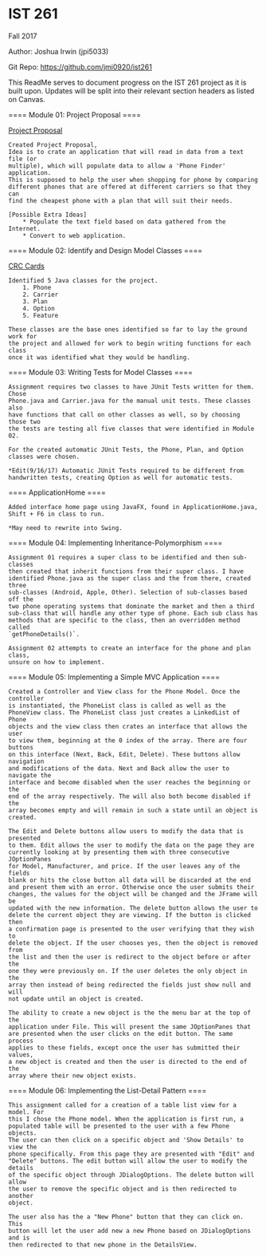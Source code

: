 # IST 261

Fall 2017

Author: Joshua Irwin (jpi5033)

Git Repo: https://github.com/jmi0920/ist261

This ReadMe serves to document progress on the IST 261 project as it is built upon.
Updates will be split into their relevant section headers as listed on Canvas.

==== Module 01: Project Proposal ====

[Project Proposal](https://drive.google.com/file/d/0B66X1gId2oGROXlfSXYzRkhuTkE/view?usp=sharing)

    Created Project Proposal,
    Idea is to crate an application that will read in data from a text file (or
    multiple), which will populate data to allow a 'Phone Finder' application.
    This is supposed to help the user when shopping for phone by comparing 
    different phones that are offered at different carriers so that they can 
    find the cheapest phone with a plan that will suit their needs.

    [Possible Extra Ideas]
        * Populate the text field based on data gathered from the Internet.
        * Convert to web application.

====  Module 02: Identify and Design Model Classes ====

[CRC Cards](https://drive.google.com/file/d/0B66X1gId2oGROVlvV0hTb2IxUEk/view?usp=sharing)

    Identified 5 Java classes for the project.
        1. Phone
        2. Carrier
        3. Plan
        4. Option
        5. Feature

    These classes are the base ones identified so far to lay the ground work for
    the project and allowed for work to begin writing functions for each class
    once it was identified what they would be handling.

====  Module 03: Writing Tests for Model Classes ====

    Assignment requires two classes to have JUnit Tests written for them. Chose 
    Phone.java and Carrier.java for the manual unit tests. These classes also 
    have functions that call on other classes as well, so by choosing those two
    the tests are testing all five classes that were identified in Module 02.

    For the created automatic JUnit Tests, the Phone, Plan, and Option
    classes were chosen.

    *Edit(9/16/17) Automatic JUnit Tests required to be different from 
    handwritten tests, creating Option as well for automatic tests.

==== ApplicationHome ====

    Added interface home page using JavaFX, found in ApplicationHome.java,
    Shift + F6 in class to run.

    *May need to rewrite into Swing.

====  Module 04: Implementing Inheritance-Polymorphism ====
 
    Assignment 01 requires a super class to be identified and then sub-classes
    then created that inherit functions from their super class. I have 
    identified Phone.java as the super class and the from there, created three
    sub-classes (Android, Apple, Other). Selection of sub-classes based off the 
    two phone operating systems that dominate the market and then a third 
    sub-class that will handle any other type of phone. Each sub class has
    methods that are specific to the class, then an overridden method called 
    `getPhoneDetails()`. 

    Assignment 02 attempts to create an interface for the phone and plan class,
    unsure on how to implement.

====  Module 05:  Implementing a Simple MVC Application ====

    Created a Controller and View class for the Phone Model. Once the controller
    is instantiated, the PhoneList class is called as well as the
    PhoneView class. The PhoneList class just creates a LinkedList of Phone
    objects and the view class then crates an interface that allows the user
    to view them, beginning at the 0 index of the array. There are four buttons
    on this interface (Next, Back, Edit, Delete). These buttons allow navigation
    and modifications of the data. Next and Back allow the user to navigate the
    interface and become disabled when the user reaches the beginning or the 
    end of the array respectively. The will also both become disabled if the 
    array becomes empty and will remain in such a state until an object is 
    created.

    The Edit and Delete buttons allow users to modify the data that is presented
    to them. Edit allows the user to modify the data on the page they are 
    currently looking at by presenting them with three consecutive JOptionPanes
    for Model, Manufacturer, and price. If the user leaves any of the fields
    blank or hits the close button all data will be discarded at the end
    and present them with an error. Otherwise once the user submits their 
    changes, the values for the object will be changed and the JFrame will be 
    updated with the new information. The delete button allows the user to 
    delete the current object they are viewing. If the button is clicked then
    a confirmation page is presented to the user verifying that they wish to 
    delete the object. If the user chooses yes, then the object is removed from
    the list and then the user is redirect to the object before or after the
    one they were previously on. If the user deletes the only object in the 
    array then instead of being redirected the fields just show null and will
    not update until an object is created.

    The ability to create a new object is the the menu bar at the top of the
    application under File. This will present the same JOptionPanes that
    are presented when the user clicks on the edit button. The same process
    applies to these fields, except once the user has submitted their values,
    a new object is created and then the user is directed to the end of the
    array where their new object exists.

====  Module 06:  Implementing the List-Detail Pattern ====

    This assignment called for a creation of a table list view for a model. For
    this I chose the Phone model. When the application is first run, a 
    populated table will be presented to the user with a few Phone objects.
    The user can then click on a specific object and 'Show Details' to view the
    phone specifically. From this page they are presented with "Edit" and 
    "Delete" buttons. The edit button will allow the user to modify the details
    of the specific object through JDialogOptions. The delete button will allow
    the user to remove the specific object and is then redirected to another 
    object. 

    The user also has the a "New Phone" button that they can click on. This 
    button will let the user add new a new Phone based on JDialogOptions and is
    then redirected to that new phone in the DetailsView.

    